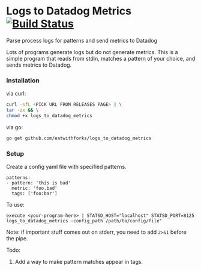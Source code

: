 # Logs to Datadog Metrics [![Build Status](https://travis-ci.org/eatwithforks/logs_to_datadog_metrics.svg?branch=master)](https://travis-ci.org/eatwithforks/logs_to_datadog_metrics)
Parse process logs for patterns and send metrics to Datadog 

Lots of programs generate logs but do not generate metrics. This is a simple program that reads from stdin, matches a pattern of your choice, and sends metrics to Datadog.
 ### Installation
 via curl:
 ```bash
curl -sfL <PICK URL FROM RELEASES PAGE> | \
tar -zx && \
chmod +x logs_to_datadog_metrics
```
 
 via go:
  ```bash
 go get github.com/eatwithforks/logs_to_datadog_metrics
 ```
 
 ### Setup
Create a config yaml file with specified patterns.

```
patterns:
- pattern: 'this is bad'
  metric: 'foo.bad'
  tags: ['foo:bar']
```

To use:
```
execute <your-program-here> | STATSD_HOST="localhost" STATSD_PORT=8125 logs_to_datadog_metrics -config_path /path/to/config/file"
```

Note: if important stuff comes out on stderr, you need to add `2>&1` before the pipe.

Todo:
1. Add a way to make pattern matches appear in tags.
